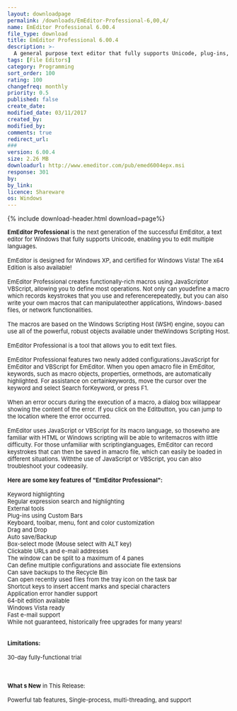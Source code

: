 ```yaml
---
layout: downloadpage
permalink: /downloads/EmEditor-Professional-6,00,4/
name: EmEditor Professional 6.00.4
file_type: download
title: EmEditor Professional 6.00.4
description: >-
  A general purpose text editor that fully supports Unicode, plug-ins, powerful macros, syntax highlighting, and many more.
tags: [File Editors]
category: Programming
sort_order: 100
rating: 100
changefreq: monthly
priority: 0.5
published: false
create_date:
modified_date: 03/11/2017
created_by:
modified_by:
comments: true
redirect_url:
###
version: 6.00.4
size: 2.26 MB
downloadurl: http://www.emeditor.com/pub/emed6004epx.msi
response: 301
by:
by_link:
licence: Shareware
os: Windows
---
```


{% include download-header.html download=page%}

<p style="fix-download-text !important">
<p><font size="2"><strong>EmEditor Professional</strong> is the next generation of the successful </font><font size="2">EmEditor</font></a><font size="2">, a text editor for Windows that fully supports Unicode, enabling you to edit multiple languages. <br />
<br />
EmEditor is designed for Windows XP, and certified for Windows Vista! The x64 Edition is also available!<br />
<br />
EmEditor Professional creates functionally-rich macros using JavaScriptor VBScript, allowing you to define most operations. Not only can youdefine a macro which records keystrokes that you use and referencerepeatedly, but you can also write your own macros that can manipulateother applications, Windows‑.based files, or network functionalities. <br />
<br />
The macros are based on the Windows Scripting Host (WSH) engine, soyou can use all of the powerful, robust objects available under theWindows Scripting Host.<br />
<br />
EmEditor Professional is a tool that allows you to edit text files.<br />
<br />
EmEditor Professional features two newly added configurations:JavaScript for EmEditor and VBScript for EmEditor. When you open amacro file in EmEditor, keywords, such as macro objects, properties, ormethods, are automatically highlighted. For assistance on certainkeywords, move the cursor over the keyword and select Search forKeyword, or press F1. <br />
<br />
When an error occurs during the execution of a macro, a dialog box willappear showing the content of the error. If you click on the Editbutton, you can jump to the location where the error occurred.<br />
<br />
EmEditor uses JavaScript or VBScript for its macro language, so thosewho are familiar with HTML or Windows scripting will be able to writemacros with little difficulty. For those unfamiliar with scriptinglanguages, EmEditor can record keystrokes that can then be saved in amacro file, which can easily be loaded in different situations. Withthe use of JavaScript or VBScript, you can also troubleshoot your codeeasily.<br />
<br />
<span><strong>Here are some key features of "EmEditor Professional":</strong></span><br />
<br />
Keyword highlighting <br />
Regular expression search and highlighting <br />
External tools <br />
Plug-ins using Custom Bars <br />
Keyboard, toolbar, menu, font and color customization <br />
Drag and Drop <br />
Auto save/Backup <br />
Box-select mode (Mouse select with ALT key) <br />
Clickable URLs and </font><font size="2">e-mail</font><font size="2"> addresses <br />
The window can be split to a maximum of 4 panes <br />
Can define multiple configurations and associate file extensions <br />
Can save backups to the Recycle Bin <br />
Can open recently used files from the tray icon on the task bar <br />
Shortcut keys to insert accent marks and special characters <br />
Application error handler support <br />
64-bit edition available <br />
Windows Vista ready <br />
Fast e-mail support <br />
While not guaranteed, historically free upgrades for many years! <br />
<br />
<br />
<span><strong>Limitations:</strong></span><br />
<br />
30-day fully-functional trial<br />
<!-- google_ad_section_end --></font></p>
<div class="celltext_big"><br />
<br />
<font size="2"><strong>What s New</strong> in This Release:<br />
<br />
Powerful tab features, Single-process, multi-threading, and support</font></div></p>
